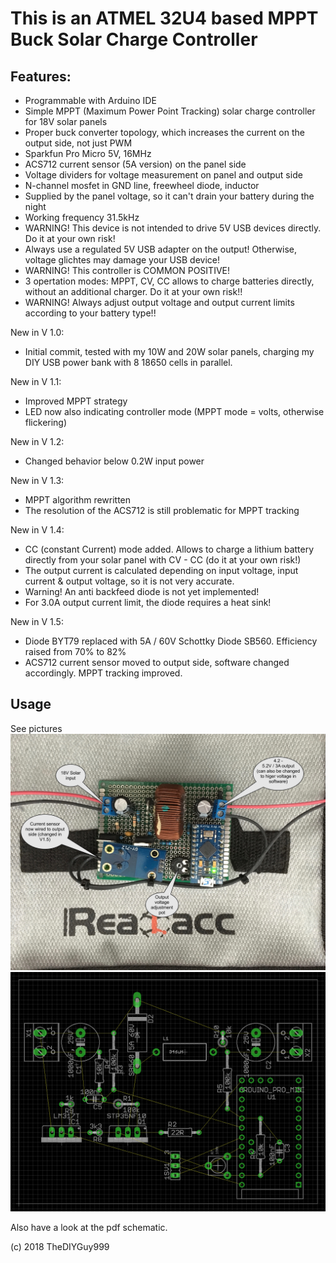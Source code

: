 # This is an ATMEL 32U4 based MPPT Buck Solar Charge Controller
## Features:
- Programmable with Arduino IDE
- Simple MPPT (Maximum Power Point Tracking) solar charge controller for 18V solar panels
- Proper buck converter topology, which increases the current on the output side, not just PWM
- Sparkfun Pro Micro 5V, 16MHz
- ACS712 current sensor (5A version) on the panel side
- Voltage dividers for voltage measurement on panel and output side
- N-channel mosfet in GND line, freewheel diode, inductor
- Supplied by the panel voltage, so it can't drain your battery during the night
- Working frequency 31.5kHz
- WARNING! This device is not intended to drive 5V USB devices directly. Do it at your own risk!
- Always use a regulated 5V USB adapter on the output! Otherwise, voltage glichtes may damage your USB device!
- WARNING! This controller is COMMON POSITIVE!
- 3 opertation modes: MPPT, CV, CC allows to charge batteries directly, without an additional charger. Do it at your own risk!!
- WARNING! Always adjust output voltage and output current limits according to your battery type!!


New in V 1.0:
- Initial commit, tested with my 10W and 20W solar panels, charging my DIY USB power bank with 8 18650 cells in parallel.

New in V 1.1:
- Improved MPPT strategy
- LED now also indicating controller mode (MPPT mode = volts, otherwise flickering)

New in V 1.2:
- Changed behavior below 0.2W input power

New in V 1.3:
- MPPT algorithm rewritten
- The resolution of the ACS712 is still problematic for MPPT tracking

New in V 1.4:
- CC (constant Current) mode added. Allows to charge a lithium battery directly from your solar panel with CV - CC (do it at your own risk!)
- The output current is calculated depending on input voltage, input current & output voltage, so it is not very accurate.
- Warning! An anti backfeed diode is not yet implemented!
- For 3.0A output current limit, the diode requires a heat sink!

New in V 1.5:
- Diode BYT79 replaced with 5A / 60V Schottky Diode SB560. Efficiency raised from 70% to 82%
- ACS712 current sensor moved to output side, software changed accordingly. MPPT tracking improved.

## Usage

See pictures
![](https://github.com/TheDIYGuy999/MPPT_Buck_Converter_ACS712/blob/master/1.jpg)
![](https://github.com/TheDIYGuy999/MPPT_Buck_Converter_ACS712/blob/master/Board.png)

Also have a look at the pdf schematic.

(c) 2018 TheDIYGuy999
